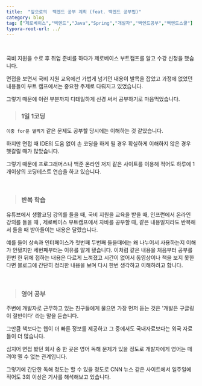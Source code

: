 ```yaml
---
title:  "앞으로의  백엔드 공부 계획 (feat. 백엔드 공부법)"
category: blog
tag: ["제로베이스","백엔드","Java","Spring","개발자","백엔드공부","백엔드스쿨"]
typora-root-url: ../
---
```






<br>

국비 지원을 수료 후 취업 준비를 하다가 제로베이스 부트캠프를 알고 수강 신청을 했습니다.

면접을 보면서 국비 지원 교육에선 가볍게 넘기던 내용이 발목을 잡았고 과정에 없었던 내용들이 부트 캠프에서는 중요한 주제로 다뤄지고 있었습니다.

그렇기 때문에 이런 부분까지 디테일하게 신경 써서 공부하기로 마음먹었습니다. 



> ### 1일 1코딩

`이중 for문 별찍기` 같은 문제도 공부할 당시에는 이해하는 것 같았습니다.

하지만 면접 때 IDE의 도움 없이 손 코딩을 하게 될 경우 확실하게 이해하지 않은 경우 헷갈릴 때가 많았습니다.

그렇기 때문에 프로그래머스나 백준 온라인 저지 같은 사이트를 이용해 적어도 하루에 1개이상의 코딩테스트 연습을 하고 있습니다.



<br>

> ### 반복 학습

유튜브에서 생활코딩 강의를 들을 때, 국비 지원을 교육을 받을 때, 인프런에서 온라인 강의를 들을 때 , 제로베이스 부트캠프에서 자바를 공부할 때, 같은 내용일지라도 반복해서 들을 때 받아들이는 내용은 달랐습니다.

예를 들어 상속과 인터페이스가 첫번째 두번째 들을때에는 왜 나누어서 사용하는지 이해가 안됐지만 세번째부터는 이유를 알게 됐습니다. 이처럼 같은 내용을 처음부터 공부를 한번 한 뒤에 접하는 내용은 다르게 느껴졌고 시간이 없어서 동영상이나 책을 보지 못한다면 블로그에 간단히 정리한 내용을 보며 다시 한번 생각하고 이해하려고 합니다.



<br>

> ### 영어 공부

주변에 개발자로 근무하고 있는 친구들에게 물으면 가장 먼저 듣는 것은 '개발은 구글링이 절반이다' 라는 말을 듣습니다.

그만큼 책보다는 웹이 더 빠른 정보를 제공하고 그 중에서도 국내자료보다는 외국 자료들이 더 많습니다.

심지어 면접 봤던 회사 중 한 곳은 영어 독해 문제가 있을 정도로 개발자에게 영어는 떼려야 뗄 수 없는 관계입니다.

그렇기에 간단한 독해 정도는 할 수 있을 정도로 CNN 뉴스 같은 사이트에서 일주일에 적어도 3회 이상은 기사를 해석해보고 있습니다.
